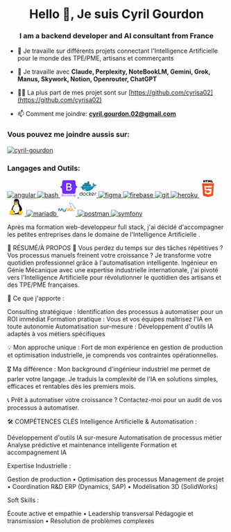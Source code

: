 <h1 align="center">Hello 👋, Je suis Cyril Gourdon</h1>
<h3 align="center">I am a backend developer and AI consultant from France</h3>

- 🔭 Je travaille sur différents projets connectant l'Intelligence Artificielle pour le monde des TPE/PME, artisans et commerçants

- 🌱 Je travaille avec **Claude, Perplexity, NoteBookLM, Gemini, Grok, Manus, Skywork, Notion, Openrouter, ChatGPT**  

- 👨‍💻 La plus part de mes projet sont sur [https://github.com/cyrisa02](https://github.com/cyrisa02)

- 📫 Comment me joindre:  **cyril.gourdon.02@gmail.com**

<h3 align="left">Vous pouvez me joindre aussis sur:</h3>
<p align="left">
<a href="https://linkedin.com/in/cyril-gourdon-ia-consulting" target="blank"><img align="center" src="https://raw.githubusercontent.com/rahuldkjain/github-profile-readme-generator/master/src/images/icons/Social/linked-in-alt.svg" alt="cyril-gourdon" height="30" width="40" /></a>
  <!--
<a href="https://fb.com/atelier du cabriolet" target="blank"><img align="center" src="https://raw.githubusercontent.com/rahuldkjain/github-profile-readme-generator/master/src/images/icons/Social/facebook.svg" alt="atelier du cabriolet" height="30" width="40" /></a>
<a href="https://www.youtube.com/c/https://www.youtube.com/channel/ucwx0nluqwhxvly5v_u-ll4q" target="blank"><img align="center" src="https://raw.githubusercontent.com/rahuldkjain/github-profile-readme-generator/master/src/images/icons/Social/youtube.svg" alt="https://www.youtube.com/channel/ucwx0nluqwhxvly5v_u-ll4q" height="30" width="40" /></a>
<a href="https://discord.gg/cyrisa02#8061" target="blank"><img align="center" src="https://raw.githubusercontent.com/rahuldkjain/github-profile-readme-generator/master/src/images/icons/Social/discord.svg" alt="cyrisa02#8061" height="30" width="40" /></a> -->
</p>

<h3 align="left">Langages and Outils:</h3>
<p align="left"> <a href="https://angular.io" target="_blank" rel="noreferrer"> <img src="https://angular.io/assets/images/logos/angular/angular.svg" alt="angular" width="40" height="40"/> </a> <a href="https://www.gnu.org/software/bash/" target="_blank" rel="noreferrer"> <img src="https://www.vectorlogo.zone/logos/gnu_bash/gnu_bash-icon.svg" alt="bash" width="40" height="40"/> </a> <a href="https://getbootstrap.com" target="_blank" rel="noreferrer"> <img src="https://raw.githubusercontent.com/devicons/devicon/master/icons/bootstrap/bootstrap-plain-wordmark.svg" alt="bootstrap" width="40" height="40"/> </a> <a href="https://www.docker.com/" target="_blank" rel="noreferrer"> <img src="https://raw.githubusercontent.com/devicons/devicon/master/icons/docker/docker-original-wordmark.svg" alt="docker" width="40" height="40"/> </a> <a href="https://www.figma.com/" target="_blank" rel="noreferrer"> <img src="https://www.vectorlogo.zone/logos/figma/figma-icon.svg" alt="figma" width="40" height="40"/> </a> <a href="https://firebase.google.com/" target="_blank" rel="noreferrer"> <img src="https://www.vectorlogo.zone/logos/firebase/firebase-icon.svg" alt="firebase" width="40" height="40"/> </a> <a href="https://git-scm.com/" target="_blank" rel="noreferrer"> <img src="https://www.vectorlogo.zone/logos/git-scm/git-scm-icon.svg" alt="git" width="40" height="40"/> </a> <a href="https://heroku.com" target="_blank" rel="noreferrer"> <img src="https://www.vectorlogo.zone/logos/heroku/heroku-icon.svg" alt="heroku" width="40" height="40"/> </a> <a href="https://www.w3.org/html/" target="_blank" rel="noreferrer"> <img src="https://raw.githubusercontent.com/devicons/devicon/master/icons/html5/html5-original-wordmark.svg" alt="html5" width="40" height="40"/> </a> <a href="https://www.linux.org/" target="_blank" rel="noreferrer"> <img src="https://raw.githubusercontent.com/devicons/devicon/master/icons/linux/linux-original.svg" alt="linux" width="40" height="40"/> </a> <a href="https://mariadb.org/" target="_blank" rel="noreferrer"> <img src="https://www.vectorlogo.zone/logos/mariadb/mariadb-icon.svg" alt="mariadb" width="40" height="40"/> </a> <a href="https://www.mysql.com/" target="_blank" rel="noreferrer"> <img src="https://raw.githubusercontent.com/devicons/devicon/master/icons/mysql/mysql-original-wordmark.svg" alt="mysql" width="40" height="40"/> </a> <a href="https://postman.com" target="_blank" rel="noreferrer"> <img src="https://www.vectorlogo.zone/logos/getpostman/getpostman-icon.svg" alt="postman" width="40" height="40"/> </a> <a href="https://symfony.com" target="_blank" rel="noreferrer"> <img src="https://symfony.com/logos/symfony_black_03.svg" alt="symfony" width="40" height="40"/> </a> </p>



Après ma formation web-developpeur full stack, j'ai décidé d'accompagner les petites entreprises dans le domaine de l'Intelligence Artificielle . 

📝 RÉSUMÉ/À PROPOS
🚀 Vous perdez du temps sur des tâches répétitives ? Vos processus manuels freinent votre croissance ?
Je transforme votre quotidien professionnel grâce à l'automatisation intelligente.
Ingénieur en Génie Mécanique avec une expertise industrielle internationale, j'ai pivoté vers l'Intelligence Artificielle pour révolutionner le quotidien des artisans et des TPE/PME françaises.

🎯 Ce que j'apporte :

Consulting stratégique : Identification des processus à automatiser pour un ROI immédiat
Formation pratique : Vous et vos équipes maîtrisez l'IA en toute autonomie
Automatisation sur-mesure : Développement d'outils IA adaptés à vos métiers spécifiques

💡 Mon approche unique :
Fort de mon expérience en gestion de production et optimisation industrielle, je comprends vos contraintes opérationnelles. 

🎖️ Ma différence :
Mon background d'ingénieur industriel me permet de parler votre langage. Je traduis la complexité de l'IA en solutions simples, efficaces et rentables dès les premiers mois.

📞 Prêt à automatiser votre croissance ?
Contactez-moi pour un audit de vos processus à automatiser.

🛠️ COMPÉTENCES CLÉS
Intelligence Artificielle & Automatisation :

Développement d'outils IA sur-mesure
Automatisation de processus métier
Analyse prédictive et maintenance intelligente
Formation et accompagnement IA

Expertise Industrielle :

Gestion de production • Optimisation des processus
Management de projet • Coordination R&D
ERP (Dynamics, SAP) • Modélisation 3D (SolidWorks)

Soft Skills :

Écoute active et empathie • Leadership transversal
Pédagogie et transmission • Résolution de problèmes complexes
